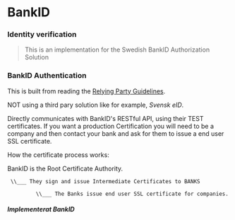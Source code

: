 # BankID

### Identity verification

> This is an implementation for the Swedish BankID Authorization Solution

### BankID Authentication

 This is built from reading the [Relying Party Guidelines](https://www.bankid.com/bankid-i-dina-tjanster/rp-info).
 
 NOT using a third pary solution like for example, *Svensk eID*.
 
 Directly communicates with BankID's RESTful API, using their TEST certificates. If you want a production Certification you will need to be a company and then contact your bank and ask for them to issue a end user SSL certificate. 
 
 
 How the certificate process works:
 
   BankID is the Root Certificate Authority.
   
     \\___ They sign and issue Intermediate Certificates to BANKS
     
             \\___ The Banks issue end user SSL certificate for companies.




 
##### Implementerat BankID
